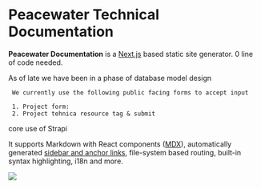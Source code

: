 # Peacewater Technical Documentation

**Peacewater Documentation** is a [Next.js](https://nextjs.org) based static site generator. 0 line of code needed.  

 
 As of late we have been in a phase of database model design 
  
     We currently use the following public facing forms to accept input
 
     1. Project form:
     2. Project tehnica resource tag & submit
 
 
 core use of Strapi 


It supports Markdown with React components ([MDX](/docs/mdx)), automatically generated [sidebar and anchor links](/docs/anchors), file-system based routing, built-in syntax highlighting, i18n and more.

![](/demo.png)
